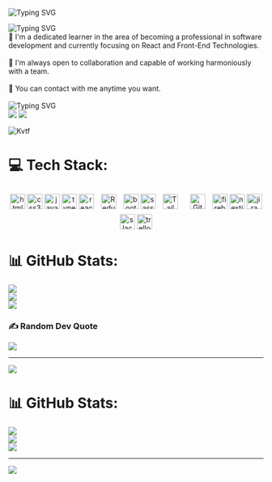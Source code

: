 ![Typing SVG](https://readme-typing-svg.herokuapp.com?font=Dancing+Script&size=30&center=true&duration=9000&pause=1500&color=cc3887&width=900&height=90&lines=+Welcome+to+my+Github+Profile+✨) 

![Typing SVG](https://readme-typing-svg.herokuapp.com?font=Dancing+Script&size=24&duration=8000&pause=400&center=true&&color=cc3887&width=750&height=60&lines=💫+I'm+Hilal) <br> 
🎈 I'm a dedicated learner in the area of becoming a professional in software development and currently focusing on React and Front-End Technologies.<br><br>
🎈 I'm always open to collaboration and capable of working harmoniously with a team.<br><br>
📧 You can contact with me anytime you want. <br><br>
![Typing SVG](https://readme-typing-svg.herokuapp.com?font=Kalam&size=24&duration=6000&pause=30000&color=cc3887&width=1200&height=60&lines=📫+How+to+reach+me:)  <br>
<a href="mailto:hllkrg6@gmail.com"><img src="https://img.icons8.com/material-rounded/36/0000FF/new-post.png"/></a>
<a href="https://www.linkedin.com/in/hilalkaragulmez/"><img src="https://img.icons8.com/color/36/0000FF/linkedin.png"/></a>


![Kvtf](https://github.com/hilalkrglmz/hilalkrglmz/assets/140657703/72c54015-e667-47c3-8a6d-0042a386ca67)<br>

# 💻 Tech Stack:
<div align="center">
  <img src="https://cdn.jsdelivr.net/gh/devicons/devicon/icons/html5/html5-original.svg" onMouse="hi" height="30" width="30" alt="html5 logo"  />
  <img src="https://cdn.jsdelivr.net/gh/devicons/devicon/icons/css3/css3-original.svg" height="30" width="30" alt="css3 logo"  />
  <img src="https://cdn.jsdelivr.net/gh/devicons/devicon/icons/javascript/javascript-original.svg" height="30" width="30" alt="javascript logo"  />
  <img src="https://cdn.jsdelivr.net/gh/devicons/devicon/icons/typescript/typescript-original.svg" height="30" width="30" alt="typescript logo"  />
  <img src="https://cdn.jsdelivr.net/gh/devicons/devicon/icons/react/react-original.svg" height="30" width="30" alt="react logo"  />
  <a href="https://redux.js.org/" target="_blank"><img style="margin: 10px" src="https://profilinator.rishav.dev/skills-assets/redux-original.svg" alt="Redux" height="30" width="30" /></a>  
  <img src="https://cdn.jsdelivr.net/gh/devicons/devicon/icons/bootstrap/bootstrap-original.svg" height="30" width="30" alt="bootstrap logo"  />
  <img src="https://cdn.jsdelivr.net/gh/devicons/devicon/icons/sass/sass-original.svg" height="30" width="30" alt="sass logo"  />
  <a href="https://www.tailwindcss.com/" target="_blank"><img style="margin: 10px" src="https://profilinator.rishav.dev/skills-assets/tailwindcss.svg" alt="Tailwind CSS" height="30" width="30" /></a>  
  <a href="https://github.com/" target="_blank"><img style="margin: 10px" src="https://profilinator.rishav.dev/skills-assets/git-scm-icon.svg" alt="Git" height="30" width="30"/></a>  
  <img src="https://cdn.jsdelivr.net/gh/devicons/devicon/icons/firebase/firebase-plain.svg" height="30" width="30" alt="firebase logo"  />
  <img src="https://cdn.jsdelivr.net/gh/devicons/devicon/icons/nextjs/nextjs-original.svg" height="30" width="30" alt="nextjs logo"  />
  <img src="https://cdn.jsdelivr.net/gh/devicons/devicon/icons/jira/jira-original.svg" height="30" width="30" alt="jira logo"  />
  <img src="https://cdn.jsdelivr.net/gh/devicons/devicon/icons/slack/slack-original.svg" height="30" width="30" alt="slack logo"  />
  <img src="https://cdn.jsdelivr.net/gh/devicons/devicon/icons/trello/trello-plain.svg" height="30" width="30" alt="trello logo"  />
  
</div>

# 📊 GitHub Stats:
![](https://github-readme-stats.vercel.app/api?username=hilalkrglmz&theme=dark&hide_border=false&include_all_commits=false&count_private=false)<br/>
![](https://github-readme-streak-stats.herokuapp.com/?user=hilalkrglmz&theme=dark&hide_border=false)<br/>
![](https://github-readme-stats.vercel.app/api/top-langs/?username=hilalkrglmz&theme=dark&hide_border=false&include_all_commits=false&count_private=false&layout=compact)
### ✍️ Random Dev Quote
![](https://quotes-github-readme.vercel.app/api?type=horizontal&theme=tokyonight)

---
[![](https://visitcount.itsvg.in/api?id=hilalkrglmz&icon=0&color=0)](https://visitcount.itsvg.in)




 
# 📊 GitHub Stats:
![](https://github-readme-stats.vercel.app/api?username=hilalkrglmz&theme=dark&hide_border=false&include_all_commits=false&count_private=false)<br/>
![](https://github-readme-streak-stats.herokuapp.com/?user=hilalkrglmz&theme=dark&hide_border=false)<br/>
![](https://github-readme-stats.vercel.app/api/top-langs/?username=hilalkrglmz&theme=dark&hide_border=false&include_all_commits=false&count_private=false&layout=compact)

---
[![](https://visitcount.itsvg.in/api?id=hilalkrglmz&icon=0&color=0)](https://visitcount.itsvg.in)

<!-- Proudly created with GPRM ( https://gprm.itsvg.in ) -->

